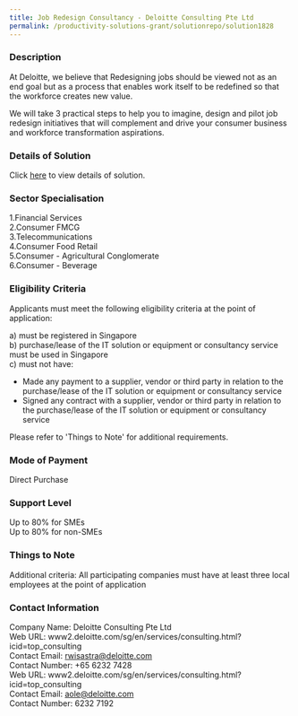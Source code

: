 ```yaml
---
title: Job Redesign Consultancy - Deloitte Consulting Pte Ltd
permalink: /productivity-solutions-grant/solutionrepo/solution1828
---
```


### Description

At Deloitte, we believe that Redesigning jobs should be viewed not as an end goal but as a process that enables work itself to be redefined so that the workforce creates new value. 

We will take 3 practical steps to help you to imagine, design and pilot job redesign initiatives that will complement and drive your consumer business and workforce transformation aspirations.

### Details of Solution

Click <a href='https://www.gobusiness.gov.sg/images/psg/CaseStudiesbyDeloitteConsultingPteLtd.pdf' target='_blank' rel='noopener'>here</a> to view details of solution.

### Sector Specialisation

1.Financial Services<br>
2.Consumer FMCG<br>
3.Telecommunications<br>
4.Consumer Food Retail<br>
5.Consumer - Agricultural Conglomerate<br>
6.Consumer - Beverage

### Eligibility Criteria

Applicants must meet the following eligibility criteria at the point of application:

a) must be registered in Singapore <br>
b) purchase/lease of the IT solution or equipment or consultancy service must be used in Singapore <br>
c) must not have:
- Made any payment to a supplier, vendor or third party in relation to the purchase/lease of the IT solution or equipment or consultancy service
- Signed any contract with a supplier, vendor or third party in relation to the purchase/lease of the IT solution or equipment or consultancy service

Please refer to 'Things to Note' for additional requirements.

### Mode of Payment
Direct Purchase

### Support Level
Up to 80% for SMEs <br>
Up to 80% for non-SMEs

### Things to Note
Additional criteria: All participating companies must have at least three local employees at the point of application

### Contact Information
Company Name: Deloitte Consulting Pte Ltd<br>Web URL: www2.deloitte.com/sg/en/services/consulting.html?icid=top_consulting<br>Contact Email: rwisastra@deloitte.com <br>Contact Number: +65 6232 7428<br>Web URL: www2.deloitte.com/sg/en/services/consulting.html?icid=top_consulting <br>Contact Email: aole@deloitte.com<br>Contact Number: 6232 7192


